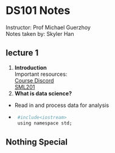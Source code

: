 # DS101 Notes
 Instructor: Prof Michael Guerzhoy  
 Notes taken by: Skyler Han
## lecture 1
1. **Introduction**  
    Important resources:  
   [Course Discord](https://discord.gg/cgdSnbbK)  
   [SML201](http://www.cs.toronto.edu/~guerzhoy/201s19/)
2. **What is data science?**  
 - Read in and process data for analysis
 - 
   ```R
    #include<iostream>
    using namespace std;
   ```
## Nothing Special
   
